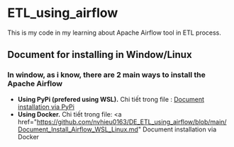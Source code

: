 # ETL_using_airflow

This is my code in my learning about Apache Airflow tool in ETL process.

## Document for installing in Window/Linux

### In window, as i know, there are 2 main ways to install the Apache Airflow

* **Using PyPi (prefered using WSL).** Chi tiết trong file : <a href="https://github.com/nvhieu0163/DE_ETL_using_airflow/blob/main/Document_Install_Airflow_Docker.md"> Document installation via PyPi </a>
* **Using Docker.** Chi tiết trong file: <a href="https://github.com/nvhieu0163/DE_ETL_using_airflow/blob/main/Document_Install_Airflow_WSL_Linux.md" Document installation via Docker </a>
